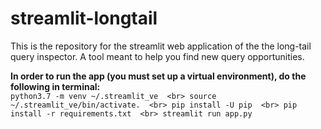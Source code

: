 # streamlit-longtail  
This is the repository for the streamlit web application of the the long-tail query inspector. A tool meant to help you find new query opportunities.  

**In order to run the app (you must set up a virtual environment), do the following in terminal:**  
`
python3.7 -m venv ~/.streamlit_ve  <br>
source ~/.streamlit_ve/bin/activate.  <br>
pip install -U pip  <br>
pip install -r requirements.txt  <br>
streamlit run app.py  
`
